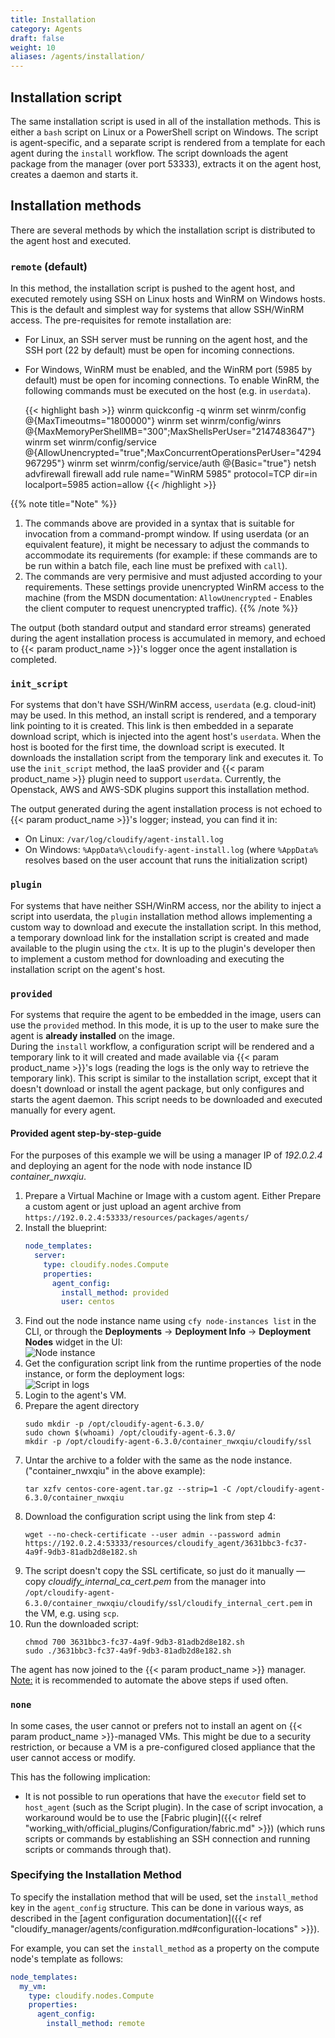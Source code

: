 ```yaml
---
title: Installation
category: Agents
draft: false
weight: 10
aliases: /agents/installation/
---
```


## Installation script

The same installation script is used in all of the installation methods.
This is either a `bash` script on Linux or a PowerShell script on Windows.
The script is agent-specific, and a separate script is rendered from a
template for each agent during the `install` workflow.
The script downloads the agent package from the manager (over port 53333),
extracts it on the agent host, creates a daemon and starts it.

## Installation methods

There are several methods by which the installation script is distributed
to the agent host and executed.

### `remote` (default)

In this method, the installation script is pushed to the agent host, and
executed remotely using SSH on Linux hosts and WinRM on Windows hosts.
This is the default and simplest way for systems that allow SSH/WinRM
access. The pre-requisites for remote installation are:

* For Linux, an SSH server must be running on the agent host, and
  the SSH port (22 by default) must be open for incoming connections.
* For Windows, WinRM must be enabled, and the WinRM port (5985 by
  default) must be open for incoming connections. To enable WinRM,
  the following commands must be executed on the host (e.g. in `userdata`).

  {{< highlight bash  >}}
  winrm quickconfig -q
  winrm set winrm/config              @{MaxTimeoutms="1800000"}
  winrm set winrm/config/winrs        @{MaxMemoryPerShellMB="300";MaxShellsPerUser="2147483647"}
  winrm set winrm/config/service      @{AllowUnencrypted="true";MaxConcurrentOperationsPerUser="4294967295"}
  winrm set winrm/config/service/auth @{Basic="true"}
  netsh advfirewall firewall add rule name="WinRM 5985" protocol=TCP dir=in localport=5985 action=allow
  {{< /highlight >}}

{{% note title="Note" %}}
1. The commands above are provided in a syntax that is suitable for
invocation from a command-prompt window. If using userdata (or an
equivalent feature), it might be necessary to adjust the commands to
accommodate its requirements (for example: if these commands are to be
run within a batch file, each line must be prefixed with `call`).
2. The commands are very permisive and must adjusted according to
your requirements. These settings provide unencrypted WinRM access to
the machine (from the MSDN documentation: `AllowUnencrypted` - Enables the client
computer to request unencrypted traffic).
{{% /note %}}

The output (both standard output and standard error streams) generated during the agent
installation process is accumulated in memory, and echoed to {{< param product_name >}}'s logger
once the agent installation is completed.

### `init_script`

For systems that don't have SSH/WinRM access, `userdata`
(e.g. cloud-init) may be used. In this method, an install script is
rendered, and a temporary link pointing to it is created. This link is
then embedded in a separate download script, which is injected into
the agent host's `userdata`. When the host is booted for the first time,
the download script is executed. It downloads the installation script
from the temporary link and executes it.
To use the `init_script` method, the IaaS provider and {{< param product_name >}} plugin
need to support `userdata`. Currently, the Openstack,
AWS and AWS-SDK plugins support this installation method.

The output generated during the agent installation process is not
echoed to {{< param product_name >}}'s logger; instead, you can find it in:

* On Linux: `/var/log/cloudify/agent-install.log`
* On Windows: `%AppData%\cloudify-agent-install.log` (where `%AppData%` resolves based on the user account
that runs the initialization script)

### `plugin`

For systems that have neither SSH/WinRM access, nor
the ability to inject a script into userdata, the `plugin` installation
method allows implementing a custom way to download and execute the
installation script. In this method, a temporary download link for the
installation script is created and made available to the plugin using
the `ctx`. It is up to the plugin's developer then to implement a custom
method for downloading and executing the installation script on the
agent's host.

### `provided`

For systems that require the agent to be embedded in the
image, users can use the `provided` method. In this mode, it is up to
the user to make sure the agent is **already installed** on the image.<br>
During the `install` workflow, a configuration script will be rendered
and a temporary link to it will created and made available
via {{< param product_name >}}'s logs (reading the logs is the only way to retrieve
the temporary link). This script is
similar to the installation script, except that it doesn't download or
install the agent package, but only configures and starts the agent
daemon. This script needs to be downloaded and executed manually for
every agent.

#### Provided agent step-by-step-guide

For the purposes of this example we will be using a manager IP of _192.0.2.4_
and deploying an agent for the node with node instance ID _container_nwxqiu_.

1. Prepare a Virtual Machine or Image with a custom agent. Either Prepare
   a custom agent or just upload an agent archive from
   `https://192.0.2.4:53333/resources/packages/agents/` <br>
1. Install the blueprint:
    ```yaml
    node_templates:
      server:
        type: cloudify.nodes.Compute
        properties:
          agent_config:
            install_method: provided
            user: centos
    ```
1. Find out the node instance name using `cfy node-instances list` in the 
   CLI, or through the **Deployments** -> **Deployment Info** -> **Deployment 
   Nodes**  widget in the UI:   
   ![Node instance]( /images/manager/agent_installation/node_instance.webp )
1. Get the configuration script link from the runtime properties of the 
   node instance, or form the deployment logs:    
   ![Script in logs]( /images/manager/agent_installation/logs_script.webp )
1. Login to the agent's VM.
1. Prepare the agent directory
   ```shell
   sudo mkdir -p /opt/cloudify-agent-6.3.0/
   sudo chown $(whoami) /opt/cloudify-agent-6.3.0/
   mkdir -p /opt/cloudify-agent-6.3.0/container_nwxqiu/cloudify/ssl
   ```
1. Untar the archive to a folder with the same as the node instance. 
   ("container_nwxqiu" in the above example):
   ```shell
   tar xzfv centos-core-agent.tar.gz --strip=1 -C /opt/cloudify-agent-6.3.0/container_nwxqiu
   ```
1. Download the configuration script using the link from step 4:
   ```shell
   wget --no-check-certificate --user admin --password admin https://192.0.2.4:53333/resources/cloudify_agent/3631bbc3-fc37-4a9f-9db3-81adb2d8e182.sh
   ```
1. The script doesn't copy the SSL certificate, so just do it manually &mdash;
   copy *cloudify_internal_ca_cert.pem* from the manager into
   `/opt/cloudify-agent-6.3.0/container_nwxqiu/cloudify/ssl/cloudify_internal_cert.pem` in the
   VM, e.g. using `scp`.
1. Run the downloaded script:
   ```shell
   chmod 700 3631bbc3-fc37-4a9f-9db3-81adb2d8e182.sh
   sudo ./3631bbc3-fc37-4a9f-9db3-81adb2d8e182.sh
   ```
   
The agent has now joined to the {{< param product_name >}} manager.
<u>Note:</u> it is recommended to automate the above steps if used often. 

### `none`

In some cases, the user cannot or prefers not to install an agent
on {{< param product_name >}}-managed VMs. This might be due to a security restriction,
or because a VM is a pre-configured closed appliance that the user cannot
access or modify.

This has the following implication:

* It is not possible to run operations that have the `executor` field set to `host_agent` (such as the Script plugin). In the case of script invocation, a workaround would be to use the [Fabric plugin]({{< relref "working_with/official_plugins/Configuration/fabric.md" >}}) (which runs scripts or commands by establishing an SSH connection and running scripts or commands through that).

### Specifying the Installation Method

To specify the installation method that will be used, set the `install_method` key in the `agent_config` structure.
This can be done in various ways, as described in the [agent configuration documentation]({{< ref "cloudify_manager/agents/configuration.md#configuration-locations" >}}).

For example, you can set the `install_method` as a property on the compute node's template as follows:

```yaml
node_templates:
  my_vm:
    type: cloudify.nodes.Compute
    properties:
      agent_config:
        install_method: remote
```
